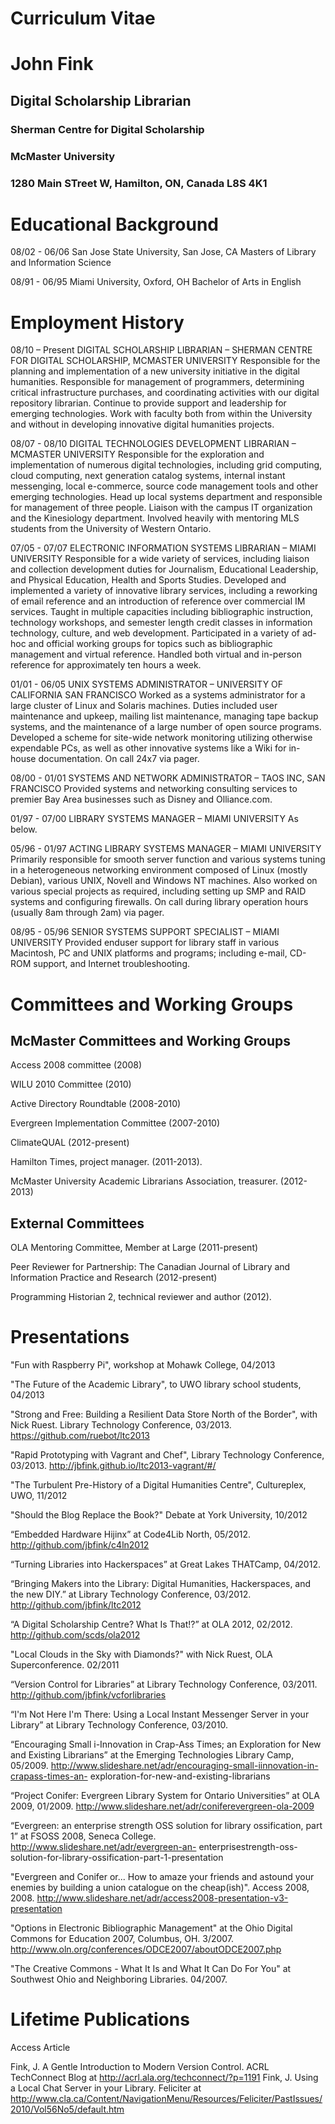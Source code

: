 # Curriculum Vitae
# John Fink
## Digital Scholarship Librarian
### Sherman Centre for Digital Scholarship
### McMaster University
### 1280 Main STreet W, Hamilton, ON, Canada L8S 4K1

Educational Background
======================
08/02 - 06/06 San Jose State University, San Jose, CA
Masters of Library and Information Science

08/91 - 06/95 Miami University, Oxford, OH
Bachelor of Arts in English


Employment History
==================

08/10 – Present DIGITAL SCHOLARSHIP LIBRARIAN – SHERMAN CENTRE FOR DIGITAL
SCHOLARSHIP, MCMASTER UNIVERSITY
Responsible for the planning and implementation of a new university initiative in
the digital humanities. Responsible for management of programmers, determining
critical infrastructure purchases, and coordinating activities with our digital
repository librarian. Continue to provide support and leadership for emerging
technologies. Work with faculty both from within the University and without in
developing innovative digital humanities projects.

08/07 - 08/10 DIGITAL TECHNOLOGIES DEVELOPMENT LIBRARIAN – MCMASTER UNIVERSITY
Responsible for the exploration and implementation of numerous digital
technologies, including grid computing, cloud computing, next generation catalog
systems, internal instant messenging, local e-commerce, source code management
tools and other emerging technologies. Head up local systems department and
responsible for management of three people. Liaison with the campus IT
organization and the Kinesiology department. Involved heavily with mentoring MLS
students from the University of Western Ontario.

07/05 - 07/07 ELECTRONIC INFORMATION SYSTEMS LIBRARIAN – MIAMI UNIVERSITY
Responsible for a wide variety of services, including liaison and collection
development duties for Journalism, Educational Leadership, and Physical
Education, Health and Sports Studies. Developed and implemented a variety
of innovative library services, including a reworking of email reference and
an introduction of reference over commercial IM services. Taught in multiple
capacities including bibliographic instruction, technology workshops, and
semester length credit classes in information technology, culture, and
web development. Participated in a variety of ad-hoc and official working
groups for topics such as bibliographic management and virtual reference.
Handled both virtual and in-person reference for approximately ten hours a week.

01/01 - 06/05 UNIX SYSTEMS ADMINISTRATOR – UNIVERSITY OF CALIFORNIA SAN FRANCISCO
Worked as a systems administrator for a large cluster of Linux and Solaris
machines. Duties included user maintenance and upkeep, mailing list
maintenance, managing tape backup systems, and the maintenance of a
large number of open source programs. Developed a scheme for
site-wide network monitoring utilizing otherwise expendable PCs, as
well as other innovative systems like a Wiki for in-house
documentation. On call 24x7 via pager.

08/00 - 01/01 SYSTEMS AND NETWORK ADMINISTRATOR – TAOS INC, SAN FRANCISCO
Provided systems and networking consulting services to premier Bay
Area businesses such as Disney and Olliance.com.

01/97 - 07/00 LIBRARY SYSTEMS MANAGER – MIAMI UNIVERSITY
As below.

05/96 - 01/97 ACTING LIBRARY SYSTEMS MANAGER – MIAMI UNIVERSITY
Primarily responsible for smooth server function and various systems
tuning in a heterogeneous networking environment composed of
Linux (mostly Debian), various UNIX, Novell and Windows NT machines.
Also worked on various special projects as required, including setting
up SMP and RAID systems and configuring firewalls. On call during
library operation hours (usually 8am through 2am) via pager.

08/95 - 05/96 SENIOR SYSTEMS SUPPORT SPECIALIST – MIAMI UNIVERSITY
Provided enduser support for library staff in various Macintosh, PC
and UNIX platforms and programs; including e-mail, CD-ROM support, and
Internet troubleshooting.


Committees and Working Groups
============================

McMaster Committees and Working Groups
--------------------------------------
Access 2008 committee (2008)

WILU 2010 Committee (2010)

Active Directory Roundtable (2008-2010)

Evergreen Implementation Committee (2007-2010)

ClimateQUAL (2012-present)

Hamilton Times, project manager. (2011-2013).

McMaster University Academic Librarians Association, treasurer. (2012-2013)

External Committees
-------------------
OLA Mentoring Committee, Member at Large (2011-present)

Peer Reviewer for Partnership: The Canadian Journal of Library and Information Practice and Research (2012-present)

Programming Historian 2, technical reviewer and author (2012).

Presentations
=============

"Fun with Raspberry Pi", workshop at Mohawk College, 04/2013

"The Future of the Academic Library", to UWO library school students, 04/2013

"Strong and Free: Building a Resilient Data Store North of the Border", with Nick Ruest. Library Technology Conference, 03/2013.
https://github.com/ruebot/ltc2013

"Rapid Prototyping with Vagrant and Chef", Library Technology Conference, 03/2013. 
http://jbfink.github.io/ltc2013-vagrant/#/

"The Turbulent Pre-History of a Digital Humanities Centre", Cultureplex, UWO, 11/2012

"Should the Blog Replace the Book?" Debate at York University, 10/2012

“Embedded Hardware Hijinx” at Code4Lib North, 05/2012.
http://github.com/jbfink/c4ln2012

“Turning Libraries into Hackerspaces” at Great Lakes THATCamp, 04/2012.

“Bringing Makers into the Library: Digital Humanities, Hackerspaces, and the new
DIY.” at Library Technology Conference, 03/2012.
http://github.com/jbfink/ltc2012

“A Digital Scholarship Centre? What Is That!?” at OLA 2012, 02/2012.
http://github.com/scds/ola2012

"Local Clouds in the Sky with Diamonds?" with Nick Ruest, OLA Superconference. 02/2011

“Version Control for Libraries” at Library Technology Conference, 03/2011.
http://github.com/jbfink/vcforlibraries

“I'm Not Here I'm There: Using a Local Instant Messenger Server in your Library”
at Library Technology Conference, 03/2010.

“Encouraging Small i-Innovation in Crap-Ass Times; an Exploration for New and
Existing Librarians” at the Emerging Technologies Library Camp, 05/2009.
http://www.slideshare.net/adr/encouraging-small-iinnovation-in-crapass-times-an-
exploration-for-new-and-existing-librarians

“Project Conifer: Evergreen Library System for Ontario Universities” at OLA 2009,
01/2009. http://www.slideshare.net/adr/coniferevergreen-ola-2009

“Evergreen: an enterprise strength OSS solution for library ossification, part 1”
at FSOSS 2008, Seneca College. http://www.slideshare.net/adr/evergreen-an-
enterprisestrength-oss-solution-for-library-ossification-part-1-presentation

"Evergreen and Conifer or... How to amaze your friends and astound your enemies by building a union catalogue on the cheap(ish)". Access 2008, 2008.
http://www.slideshare.net/adr/access2008-presentation-v3-presentation

"Options in Electronic Bibliographic Management" at the Ohio Digital Commons for
Education 2007, Columbus, OH. 3/2007.
http://www.oln.org/conferences/ODCE2007/aboutODCE2007.php

"The Creative Commons - What It Is and What It Can Do For You" at Southwest Ohio
and Neighboring Libraries. 04/2007.



Lifetime Publications
=====================

Access Article

Fink, J. A Gentle Introduction to Modern Version Control. ACRL TechConnect Blog at <http://acrl.ala.org/techconnect/?p=1191>
Fink, J. Using a Local Chat Server in your Library. Feliciter at <http://www.cla.ca/Content/NavigationMenu/Resources/Feliciter/PastIssues/2010/Vol56No5/default.htm>

